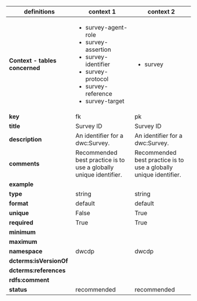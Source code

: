 | definitions | context 1 |context 2 |
|-|-|-|
| **Context - tables concerned** | <ul><li>survey-agent-role</li><li>survey-assertion</li><li>survey-identifier</li><li>survey-protocol</li><li>survey-reference</li><li>survey-target</li></ul> | <ul><li>survey</li></ul> |
| **key** | fk | pk |
| **title** | Survey ID | Survey ID |
| **description** | An identifier for a dwc:Survey. | An identifier for a dwc:Survey. |
| **comments** | Recommended best practice is to use a globally unique identifier. | Recommended best practice is to use a globally unique identifier. |
| **example** |  |  |
| **type** | string | string |
| **format** | default | default |
| **unique** | False | True |
| **required** | True | True |
| **minimum** |  |  |
| **maximum** |  |  |
| **namespace** | dwcdp | dwcdp |
| **dcterms:isVersionOf** |  |  |
| **dcterms:references** |  |  |
| **rdfs:comment** |  |  |
| **status** | recommended | recommended |
